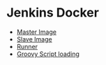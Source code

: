# Jenkins Docker

* [Master Image](./master/README.md)
* [Slave Image](./slave/README.md)
* [Runner](./runner/README.md)
* [Groovy Script loading](./lib/README.md)